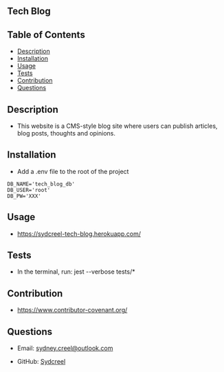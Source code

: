 ## Tech Blog

## Table of Contents
* [Description](#description)
* [Installation](#installation)
* [Usage](#usage)
* [Tests](#tests)
* [Contribution](#contribution)
* [Questions](#questions)
   
## Description
* This website is a CMS-style blog site where users can publish articles, blog posts, thoughts and opinions.
  
## Installation
- Add a .env file to the root of the project

```text
DB_NAME='tech_blog_db'
DB_USER='root'
DB_PW='XXX'
```
## Usage
* https://sydcreel-tech-blog.herokuapp.com/

## Tests
* In the terminal, run: jest --verbose tests/*

## Contribution
* https://www.contributor-covenant.org/

## Questions
* Email: sydney.creel@outlook.com

* GitHub: [Sydcreel](https://github.com/Sydcreel)
